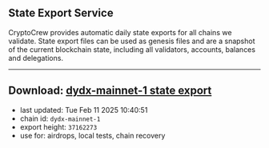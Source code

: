 ## State Export Service
CryptoCrew provides automatic daily state exports for all chains we validate. State export files can be used as genesis files and are a snapshot of the current blockchain state, including all validators, accounts, balances and delegations.

---
**Download: [dydx-mainnet-1 state export](https://dl-tyo.ccvalidators.com/SERVICE/dydx/dydx-mainnet-1_export_37162273.json)**
---

- last updated: Tue Feb 11 2025 10:40:51
- chain id: `dydx-mainnet-1`
- export height: `37162273`
- use for: airdrops, local tests, chain recovery
